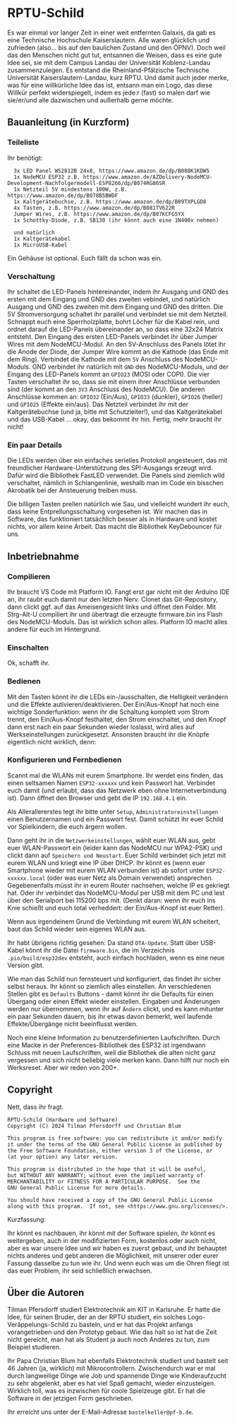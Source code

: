 # RPTU-Schild

Es war einmal vor langer Zeit in einer weit entfernten Galaxis, da gab es eine
Technische Hochschule Kaiserslautern. Alle waren glücklich und zufrieden
(also... bis auf den baulichen Zustand und den ÖPNV). Doch
weil das den Menschen nicht gut tut, entsannen die Weisen, dass es eine gute
Idee sei, sie mit dem Campus Landau der Universität Koblenz-Landau
zusammenzulegen. Es entstand die Rheinland-Pfälzische Technische Universität
Kaiserslautern-Landau, kurz RPTU. Und damit auch jeder merke, was für eine
willkürliche Idee das ist, entsann man ein Logo, das diese Willkür perfekt
widerspiegelt, indem es jede:r (fast) so malen darf wie sie/er/und alle
dazwischen und außerhalb gerne möchte.

## Bauanleitung (in Kurzform)

### Teileliste

Ihr benötigt:

```
  3x LED Panel WS2812B 24x8, https://www.amazon.de/dp/B088K1KDW5
  1x NodeMCU ESP32 z.B. https://www.amazon.de/AZDelivery-NodeMCU-Development-Nachfolgermodell-ESP8266/dp/B074RG86SR
  1x Netzteil 5V mindestens 100W, z.B. https://www.amazon.de/dp/B078B5BWDF
  1x Kaltgerätebuchse, z.B. https://www.amazon.de/dp/B09TXPLGD8
  4x Tasten, z.B. https://www.amazon.de/dp/B081TV622R
  Jumper Wires, z.B. https://www.amazon.de/dp/B07KCFG5YX
  1x Schottky-Diode, z.B. SB130 (ihr könnt auch eine 1N400x nehmen)

  und natürlich
  1x Kaltgerätekabel
  1x MicroUSB-Kabel
```

Ein Gehäuse ist optional. Euch fällt da schon was ein.

### Verschaltung

Ihr schaltet die LED-Panels hintereinander, indem ihr Ausgang und GND des ersten
mit dem Eingang und GND des zweiten vebindet, und natürlich Ausgang und GND des zweiten
mit dem Eingang und GND des dritten. Die 5V Stromversorgung schaltet ihr parallel
und verbindet sie mit dem Netzteil. Schnappt euch eine Sperrholzplatte, bohrt
Löcher für die Kabel rein, und ordnet darauf die LED-Panels übereinander an, so dass
eine 32x24 Matrix entsteht. Den Eingang des ersten LED-Panels verbindet ihr über
Jumper Wires mit dem NodeMCU-Modul. An den 5V-Anschluss des Panels lötet ihr die
Anode der Diode, der Jumper Wire kommt an die Kathode (das Ende mit dem Ring).
Verbindet die Kathode mit dem `5V` Anschluss des NodeMCU-Moduls. GND verbindet ihr
natürlich mit `GND` des NodeMCU-Moduls, und der Eingang des LED-Panels kommt an
`GPIO23` (MOSI oder COPI). Die vier Tasten verschaltet ihr so, dass sie mit einem
ihrer Anschlüsse verbunden sind (der kommt an den `3V3` Anschluss des NodeMCU). Die
anderen Anschlüsse kommen an: `GPIO32` (Ein/Aus), `GPIO33` (dunkler), `GPIO26` (heller)
und `GPIO25` (Effekte ein/aus). Das Netzteil verbindet ihr mit der Kaltgerätebuchse
(und ja, bitte mit Schutzleiter!), und das Kaltgerätekabel und das USB-Kabel ... okay,
das bekommt ihr hin. Fertig, mehr braucht ihr nicht!

### Ein paar Details

Die LEDs werden über ein einfaches serielles Protokoll angesteuert, das mit
freundlicher Hardware-Unterstützung des SPI-Ausgangs erzeugt wird. Dafür wird die
Bibliothek FastLED verwendet. Die Panels sind ziemlich wild verschaltet, nämlich
in Schlangenlinie, weshalb man im Code ein bisschen Akrobatik bei der Ansteuerung
treiben muss.

Die billigen Tasten prellen natürlich wie Sau, und vielleicht wundert ihr euch,
dass keine Entprellungsschaltung vorgesehen ist. Wir machen das in Software, das
funktioniert tatsächlich besser als in Hardware und kostet nichts, vor allem keine
Arbeit. Das macht die Bibliothek KeyDebouncer für uns.

## Inbetriebnahme

### Compilieren

Ihr braucht VS Code mit Platform IO. Fangt erst gar nicht mit der Arduino IDE an,
ihr raubt euch damit nur den letzten Nerv. Clonet das Git-Repository, dann clickt
ggf. auf das Ameisengesicht links und öffnet den Folder. Mit Strg-Alt-U compiliert
ihr und übertragt die erzeugte firmware.bin ins Flash des NodeMCU-Moduls. Das ist
wirklich schon alles. Platform IO macht alles andere für euch im Hintergrund.

### Einschalten

Ok, schafft ihr.

### Bedienen

Mit den Tasten könnt ihr die LEDs ein-/ausschalten, die Helligkeit verändern und
die Effekte autivieren/deaktivieren. Der Ein/Aus-Knopf hat noch eine wichtige
Sonderfunktion: wenn ihr die Schaltung komplett vom Strom trennt, den Ein/Aus-Knopf
festhaltet, den Strom einschaltet, und den Knopf dann erst nach ein paar Sekunden
wieder loslasst, wird alles auf Werkseinstellungen zurückgesetzt. Ansonsten
braucht ihr die Knöpfe eigentlich nicht wirklich, denn:

### Konfigurieren und Fernbedienen

Scannt mal die WLANs mit eurem Smartphone. Ihr werdet eins finden, das einen seltsamen
Namen `ESP32-xxxxxx` und kein Passwort hat. Verbindet euch damit (und erlaubt, dass
das Netzwerk eben ohne Internetverbindung ist). Dann öffnet den Browser und gebt
die IP `192.168.4.1` ein.

Als Allerallererstes legt ihr bitte unter `Setup`, `Administratoreinstellungen` einen
Benutzernamen und ein Passwort fest. Damit schützt ihr euer Schild vor Spielkindern,
die euch ärgern wollen.

Dann geht ihr in die `Netzwerkeinstellungen`, wählt euer WLAN aus, gebt euer
WLAN-Passwort ein (leider kann das NodeMCU nur WPA2-PSK) und clickt dann auf
`Speichern und Neustart`. Euer Schild verbindet sich jetzt mit eurem WLAN und kriegt
eine IP über DHCP. Ihr könnt es (wenn euer Smartphone wieder mit eurem WLAN verbunden
ist) ab sofort unter `ESP32-xxxxxx.local` (oder was euer Netz als Domain verwendet)
ansprechen. Gegebenenfalls müsst ihr in eurem Router nachsehen, welche IP es
gekriegt hat. Oder ihr verbindet das NodeMCU-Modul per USB mit dem PC und lest
über den Serialport bei 115200 bps mit. (Denkt daran: wenn ihr euch ins Knie
schießt und euch total verheddert: der Ein/Aus-Knopf ist euer Retter).

Wenn aus irgendeinem Grund die Verbindung mit eurem WLAN scheitert, baut das Schild
wieder sein eigenes WLAN aus.

Ihr habt übrigens richtig gesehen: Da stand `OTA-Update`. Statt über USB-Kabel könnt
ihr die Datei `firmware.bin`, die im Verzeichnis `.pio/build/esp32dev` entsteht,
auch einfach hochladen, wenn es eine neue Version gibt.

Wie man das Schild nun fernsteuert und konfiguriert, das findet ihr sicher selbst
heraus. Ihr könnt so ziemlich alles einstellen. An verschiedenen Stellen gibt es
`Defaults` Buttons - damit könnt ihr die Defaults für einen Übergang oder einen
Effekt wieder einstellen. Eingaben und Änderungen werden nur übernommen, wenn ihr
auf `Ändern` clickt, und es kann mitunter ein paar Sekunden dauern, bis ihr etwas
davon bemerkt, weil laufende Effekte/Übergänge nicht beeinflusst werden.

Noch eine kleine Information zu benutzerdefinierten Laufschriften. Durch eine Macke
in der Preferences-Bibliothek des ESP32 ist irgendwann Schluss mit neuen Laufschriften,
weil die Bibliothek die alten nicht ganz vergessen und sich nicht beliebig
viele merken kann. Dann hilft nur noch ein Werksreset. Aber wir reden von 200+.

## Copyright

Nett, dass ihr fragt.

```
RPTU-Schild (Hardware und Software)
Copyright (C) 2024 Tilman Pfersdorff und Christian Blum

This program is free software: you can redistribute it and/or modify
it under the terms of the GNU General Public License as published by
the Free Software Foundation, either version 3 of the License, or
(at your option) any later version.

This program is distributed in the hope that it will be useful,
but WITHOUT ANY WARRANTY; without even the implied warranty of
MERCHANTABILITY or FITNESS FOR A PARTICULAR PURPOSE.  See the
GNU General Public License for more details.

You should have received a copy of the GNU General Public License
along with this program.  If not, see <https://www.gnu.org/licenses/>.
```

Kurzfassung:

Ihr könnt es nachbauen, ihr könnt mit der Software spielen, ihr könnt es
weitergeben, auch in der modifizierten Form, kostenlos oder auch nicht,
aber es war unsere Idee und wir haben es zuerst gebaut, und ihr behauptet
nichts anderes und gebt anderen die Möglichkeit, mit unserer oder eurer
Fassung dasselbe zu tun wie ihr. Und wenn euch was um die Ohren fliegt
ist das euer Problem, ihr seid schließlich erwachsen.

## Über die Autoren

Tilman Pfersdorff studiert Elektrotechnik am KIT in Karlsruhe. Er hatte
die Idee, für seinen Bruder, der an der RPTU studiert, ein solches
Logo-Veräppelungs-Schild zu basteln, und er hat das Projekt anfangs
vorangetrieben und den Prototyp gebaut. Wie das halt so ist hat die Zeit
nicht gereicht, man hat als Student ja auch noch Anderes zu tun, zum
Beispiel studieren.

Ihr Papa Christian Blum hat ebenfalls Elektrotechnik studiert und bastelt
seit 46 Jahren (ja, wirklich) mit Mikrocontrollern. Zwischendurch war er
mal durch langweilige Dinge wie Job und spannende Dinge wie Kinderaufzucht
zu sehr abgelenkt, aber es hat viel Spaß gemacht, wieder einzusteigen.
Wirklich toll, was es inzwischen für coole Spielzeuge gibt. Er hat die
Software in der jetzigen Form geschrieben.

Ihr erreicht uns unter der E-Mail-Adresse `bastelkeller@pf-b.de`.